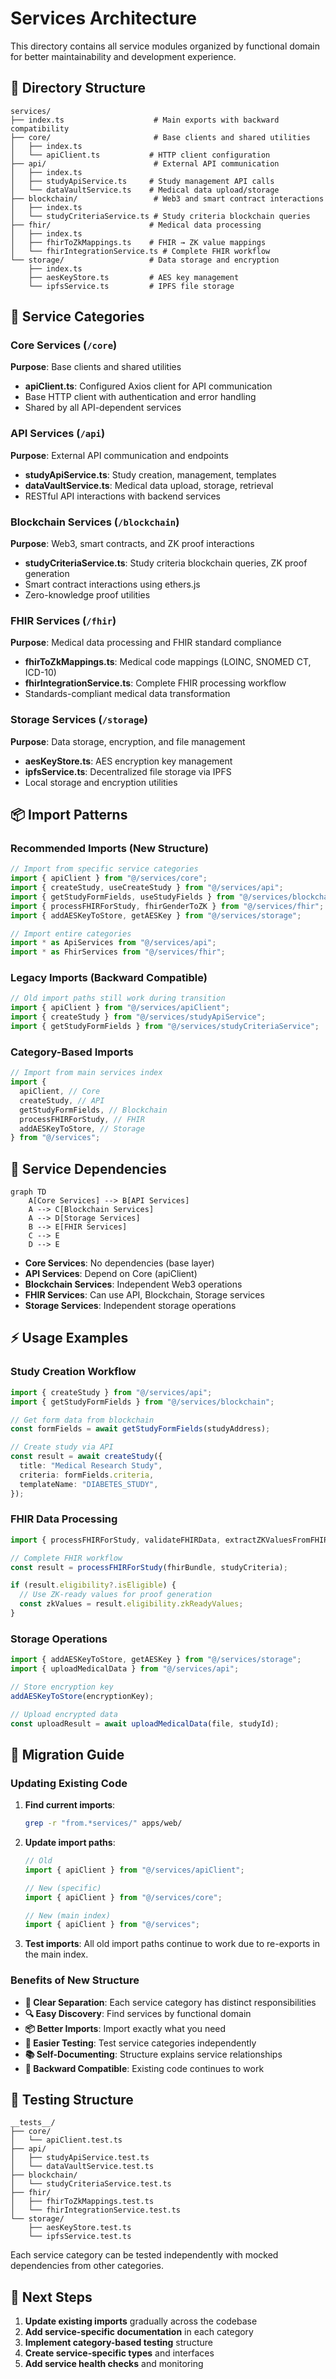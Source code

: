 # Services Architecture

This directory contains all service modules organized by functional domain for better maintainability and development experience.

## 📁 Directory Structure

```
services/
├── index.ts                    # Main exports with backward compatibility
├── core/                       # Base clients and shared utilities
│   ├── index.ts
│   └── apiClient.ts           # HTTP client configuration
├── api/                        # External API communication
│   ├── index.ts
│   ├── studyApiService.ts     # Study management API calls
│   └── dataVaultService.ts    # Medical data upload/storage
├── blockchain/                 # Web3 and smart contract interactions
│   ├── index.ts
│   └── studyCriteriaService.ts # Study criteria blockchain queries
├── fhir/                      # Medical data processing
│   ├── index.ts
│   ├── fhirToZkMappings.ts    # FHIR → ZK value mappings
│   └── fhirIntegrationService.ts # Complete FHIR workflow
└── storage/                   # Data storage and encryption
    ├── index.ts
    ├── aesKeyStore.ts         # AES key management
    └── ipfsService.ts         # IPFS file storage
```

## 🎯 Service Categories

### Core Services (`/core`)

**Purpose**: Base clients and shared utilities

- **apiClient.ts**: Configured Axios client for API communication
- Base HTTP client with authentication and error handling
- Shared by all API-dependent services

### API Services (`/api`)

**Purpose**: External API communication and endpoints

- **studyApiService.ts**: Study creation, management, templates
- **dataVaultService.ts**: Medical data upload, storage, retrieval
- RESTful API interactions with backend services

### Blockchain Services (`/blockchain`)

**Purpose**: Web3, smart contracts, and ZK proof interactions

- **studyCriteriaService.ts**: Study criteria blockchain queries, ZK proof generation
- Smart contract interactions using ethers.js
- Zero-knowledge proof utilities

### FHIR Services (`/fhir`)

**Purpose**: Medical data processing and FHIR standard compliance

- **fhirToZkMappings.ts**: Medical code mappings (LOINC, SNOMED CT, ICD-10)
- **fhirIntegrationService.ts**: Complete FHIR processing workflow
- Standards-compliant medical data transformation

### Storage Services (`/storage`)

**Purpose**: Data storage, encryption, and file management

- **aesKeyStore.ts**: AES encryption key management
- **ipfsService.ts**: Decentralized file storage via IPFS
- Local storage and encryption utilities

## 📦 Import Patterns

### Recommended Imports (New Structure)

```typescript
// Import from specific service categories
import { apiClient } from "@/services/core";
import { createStudy, useCreateStudy } from "@/services/api";
import { getStudyFormFields, useStudyFields } from "@/services/blockchain";
import { processFHIRForStudy, fhirGenderToZK } from "@/services/fhir";
import { addAESKeyToStore, getAESKey } from "@/services/storage";

// Import entire categories
import * as ApiServices from "@/services/api";
import * as FhirServices from "@/services/fhir";
```

### Legacy Imports (Backward Compatible)

```typescript
// Old import paths still work during transition
import { apiClient } from "@/services/apiClient";
import { createStudy } from "@/services/studyApiService";
import { getStudyFormFields } from "@/services/studyCriteriaService";
```

### Category-Based Imports

```typescript
// Import from main services index
import {
  apiClient, // Core
  createStudy, // API
  getStudyFormFields, // Blockchain
  processFHIRForStudy, // FHIR
  addAESKeyToStore, // Storage
} from "@/services";
```

## 🔧 Service Dependencies

```mermaid
graph TD
    A[Core Services] --> B[API Services]
    A --> C[Blockchain Services]
    A --> D[Storage Services]
    B --> E[FHIR Services]
    C --> E
    D --> E
```

- **Core Services**: No dependencies (base layer)
- **API Services**: Depend on Core (apiClient)
- **Blockchain Services**: Independent Web3 operations
- **FHIR Services**: Can use API, Blockchain, Storage services
- **Storage Services**: Independent storage operations

## ⚡ Usage Examples

### Study Creation Workflow

```typescript
import { createStudy } from "@/services/api";
import { getStudyFormFields } from "@/services/blockchain";

// Get form data from blockchain
const formFields = await getStudyFormFields(studyAddress);

// Create study via API
const result = await createStudy({
  title: "Medical Research Study",
  criteria: formFields.criteria,
  templateName: "DIABETES_STUDY",
});
```

### FHIR Data Processing

```typescript
import { processFHIRForStudy, validateFHIRData, extractZKValuesFromFHIR } from "@/services/fhir";

// Complete FHIR workflow
const result = processFHIRForStudy(fhirBundle, studyCriteria);

if (result.eligibility?.isEligible) {
  // Use ZK-ready values for proof generation
  const zkValues = result.eligibility.zkReadyValues;
}
```

### Storage Operations

```typescript
import { addAESKeyToStore, getAESKey } from "@/services/storage";
import { uploadMedicalData } from "@/services/api";

// Store encryption key
addAESKeyToStore(encryptionKey);

// Upload encrypted data
const uploadResult = await uploadMedicalData(file, studyId);
```

## 🔄 Migration Guide

### Updating Existing Code

1. **Find current imports**:

   ```bash
   grep -r "from.*services/" apps/web/
   ```

2. **Update import paths**:

   ```typescript
   // Old
   import { apiClient } from "@/services/apiClient";

   // New (specific)
   import { apiClient } from "@/services/core";

   // New (main index)
   import { apiClient } from "@/services";
   ```

3. **Test imports**:
   All old import paths continue to work due to re-exports in the main index.

### Benefits of New Structure

- **🎯 Clear Separation**: Each service category has distinct responsibilities
- **🔍 Easy Discovery**: Find services by functional domain
- **📦 Better Imports**: Import exactly what you need
- **🧪 Easier Testing**: Test service categories independently
- **📚 Self-Documenting**: Structure explains service relationships
- **🔄 Backward Compatible**: Existing code continues to work

## 🧪 Testing Structure

```
__tests__/
├── core/
│   └── apiClient.test.ts
├── api/
│   ├── studyApiService.test.ts
│   └── dataVaultService.test.ts
├── blockchain/
│   └── studyCriteriaService.test.ts
├── fhir/
│   ├── fhirToZkMappings.test.ts
│   └── fhirIntegrationService.test.ts
└── storage/
    ├── aesKeyStore.test.ts
    └── ipfsService.test.ts
```

Each service category can be tested independently with mocked dependencies from other categories.

## 🎉 Next Steps

1. **Update existing imports** gradually across the codebase
2. **Add service-specific documentation** in each category
3. **Implement category-based testing** structure
4. **Create service-specific types** and interfaces
5. **Add service health checks** and monitoring
